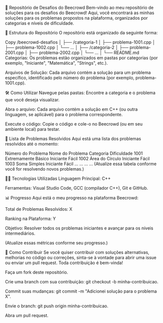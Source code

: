 🚀 Repositório de Desafios do Beecrowd
Bem-vindo ao meu repositório de soluções para os desafios do Beecrowd! Aqui, você encontrará as minhas soluções para os problemas propostos na plataforma, organizados por categorias e níveis de dificuldade.

📂 Estrutura do Repositório
O repositório está organizado da seguinte forma:

Copy
/beecrowd-desafios
│
├── /categoria-1
│   ├── problema-1001.cpp
│   ├── problema-1002.cpp
│   └── ...
│
├── /categoria-2
│   ├── problema-2001.cpp
│   ├── problema-2002.cpp
│   └── ...
│
└── README.md
Categorias: Os problemas estão organizados em pastas por categorias (por exemplo, "Iniciante", "Matemática", "Strings", etc.).

Arquivos de Solução: Cada arquivo contém a solução para um problema específico, identificado pelo número do problema (por exemplo, problema-1001.cpp).

🛠️ Como Utilizar
Navegue pelas pastas: Encontre a categoria e o problema que você deseja visualizar.

Abra o arquivo: Cada arquivo contém a solução em C++ (ou outra linguagem, se aplicável) para o problema correspondente.

Execute o código: Copie o código e cole-o no Beecrowd (ou em seu ambiente local) para testar.

📝 Lista de Problemas Resolvidos
Aqui está uma lista dos problemas resolvidos até o momento:

Número do Problema	Nome do Problema	Categoria	Dificuldade
1001	Extremamente Básico	Iniciante	Fácil
1002	Área do Círculo	Iniciante	Fácil
1003	Soma Simples	Iniciante	Fácil
...	...	...	...
(Atualize essa tabela conforme você for resolvendo novos problemas.)

🧑‍💻 Tecnologias Utilizadas
Linguagem Principal: C++

Ferramentas: Visual Studio Code, GCC (compilador C++), Git e GitHub.

📊 Progresso
Aqui está o meu progresso na plataforma Beecrowd:

Total de Problemas Resolvidos: X

Ranking na Plataforma: Y

Objetivo: Resolver todos os problemas iniciantes e avançar para os níveis intermediários.

(Atualize essas métricas conforme seu progresso.)

🤝 Como Contribuir
Se você quiser contribuir com soluções alternativas, melhorias no código ou correções, sinta-se à vontade para abrir uma issue ou enviar um pull request. Toda contribuição é bem-vinda!

Faça um fork deste repositório.

Crie uma branch com sua contribuição: git checkout -b minha-contribuicao.

Commit suas mudanças: git commit -m "Adicionei solução para o problema X".

Envie o branch: git push origin minha-contribuicao.

Abra um pull request.
